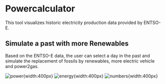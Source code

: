 # Powercalculator

This tool visualizes historic electricity production data provided by ENTSO-E.

## Simulate a past with more Renewables
Based on the ENTSO-E data, the user can select a day in the past and simulate the replacement of fossils by renewables, more electric vehicle and power2gas.

![power](https://powercalculator.herokuapp.com/assets/power.gifhttps://powercalculator.herokuapp.com/assets/power.gif){width:400px}
![energy](https://powercalculator.herokuapp.com/assets/energy.gif){width:400px}
![numbers](https://powercalculator.herokuapp.com/assets/numbers.gif){width:400px}